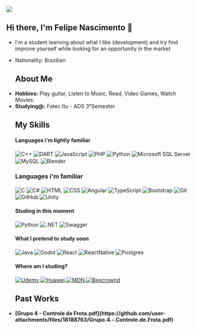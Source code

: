 <img src="https://steamuserimages-a.akamaihd.net/ugc/2356013941947668071/9912CABA15C3DFF2354CF81F86C207E30FF2F283/?imw=268&imh=268&ima=fit&impolicy=Letterbox&imcolor=%23000000&letterbox=true">




## Hi there, I'm Felipe Nascimento 👋


- I'm a student learning about what I like (development) and try find improve yourself while looking for an opportunity in the market
- Nationality: Brazilian 



  ## About Me
    <li>
      <b>Hobbies:</b> Play guitar, Listen to Music, Read, Video Games, Watch Movies.
    </li>
    <li>
      <b>Studying@:</b>  Fatec Itu - ADS 3°Semester
    </li>
    

  ## My Skills

  #### Languages i'm lightly familiar 
      
     <div style="display: inline_block">
        <img align="center" alt="C++" src="https://img.shields.io/badge/c++-%2300599C.svg?style=for-the-badge&logo=c%2B%2B&logoColor=white" />
        <img align="center" alt="DART" src="https://img.shields.io/badge/dart-%230175C2.svg?style=for-the-badge&logo=dart&logoColor=white" />
        <img align="center" alt="JavaScript" src="https://img.shields.io/badge/javascript-%23323330.svg?style=for-the-badge&logo=javascript&logoColor=%23F7DF1E" />
        <img align="center" alt="PHP" src="https://img.shields.io/badge/php-%23777BB4.svg?style=for-the-badge&logo=php&logoColor=white" />
        <img align="center" alt="Python" src="https://img.shields.io/badge/python-3670A0?style=for-the-badge&logo=python&logoColor=ffdd54" />
        <img align="center" alt="Microsoft SQL Server" src="https://img.shields.io/badge/Microsoft%20SQL%20Server-CC2927?style=for-the-badge&logo=microsoft%20sql%20server&logoColor=white" />
        <img align="center" alt="MySQL" src="https://img.shields.io/badge/mysql-4479A1.svg?style=for-the-badge&logo=mysql&logoColor=white" />
        <img align="center" alt="Blender" src="https://img.shields.io/badge/blender-%23F5792A.svg?style=for-the-badge&logo=blender&logoColor=white" />
              </div>

  ### Languages i'm familiar

    <div style="display: inline_block">
      <img align="center"  alt="C" src="https://img.shields.io/badge/C-000000?style=for-the-badge&logo=C&logoColor=white" />
      <img align="center"  alt="C#" src="https://img.shields.io/badge/c%23-%23239120.svg?style=for-the-badge&logo=csharp&logoColor=white" />
      <img align="center"  alt="HTML" src="https://img.shields.io/badge/html5-%23E34F26.svg?style=for-the-badge&logo=html5&logoColor=white" />
      <img align="center"  alt="CSS" src="https://img.shields.io/badge/css3-%231572B6.svg?style=for-the-badge&logo=css3&logoColor=white" />
      <img align="center"  alt="Angular" src="https://img.shields.io/badge/angular-%23DD0031.svg?style=for-the-badge&logo=angular&logoColor=white" />
      <img align="center"  alt="TypeScript" src="https://img.shields.io/badge/typescript-%23007ACC.svg?style=for-the-badge&logo=typescript&logoColor=white" />
      <img align="center"  alt="Bootstrap" src="https://img.shields.io/badge/bootstrap-%238511FA.svg?style=for-the-badge&logo=bootstrap&logoColor=white" />
      <img align="center"  alt="Git" src="https://img.shields.io/badge/git-%23F05033.svg?style=for-the-badge&logo=git&logoColor=white" />
      <img align="center"  alt="GitHub" src="https://img.shields.io/badge/github-%23121011.svg?style=for-the-badge&logo=github&logoColor=white" />
      <img align="center"  alt="Unity" src="https://img.shields.io/badge/unity-%23000000.svg?style=for-the-badge&logo=unity&logoColor=white" />
    </div>

  #### Studing in this moment

   <div style="display: inline_block">
     <img align="center" alt="Python" src="https://img.shields.io/badge/python-3670A0?style=for-the-badge&logo=python&logoColor=ffdd54" />
     <img align="center"  alt=".NET" src="https://img.shields.io/badge/.NET-5C2D91?style=for-the-badge&logo=.net&logoColor=white" />
     <img align="center" alt="Swagger" src="https://img.shields.io/badge/-Swagger-%23Clojure?style=for-the-badge&logo=swagger&logoColor=white" />
    </div>    
    
  #### What I pretend to study soon
  
   <div style="display: inline_block">
      <img align="center" alt="Java" src="https://img.shields.io/badge/java-%23ED8B00.svg?style=for-the-badge&logo=openjdk&logoColor=white" />
      <img align="center" alt="Godot" src="https://img.shields.io/badge/GODOT-%23FFFFFF.svg?style=for-the-badge&logo=godot-engine" />
     <img align="center" alt="React" src="https://img.shields.io/badge/react-%2320232a.svg?style=for-the-badge&logo=react&logoColor=%2361DAFB" />
      <img align="center" alt="ReactNative" src="https://img.shields.io/badge/react_native-%2320232a.svg?style=for-the-badge&logo=react&logoColor=%2361DAFB" />
     <img align="center" alt="Postgres" src="https://img.shields.io/badge/postgres-%23316192.svg?style=for-the-badge&logo=postgresql&logoColor=white" />
   </div>



  #### Where am I studing?
   <div>
    <a href="https://www.udemy.com">
    <img align="center" alt="Udemy" src="https://img.shields.io/badge/Udemy-A435F0?style=for-the-badge&logo=Udemy&logoColor=white" />
    </a>
     <a href="https://fatecjd.edu.br/huawei/moodle/?redirect=0">
    <img align="center" alt="Huawei" src="https://img.shields.io/badge/Huawei-000000?style=for-the-badge" />
    </a>
     <a href="https://www.bootcampdevjr.com/">
    <img align="center" alt="MDN" src="https://img.shields.io/badge/MDN_Web_Docs-black?style=for-the-badge&logo=mdnwebdocs&logoColor=white" />
    </a>
     <a href="https://judge.beecrowd.com/pt/profile/1014210">
    <img align="center" alt="Beecrownd" src="https://img.shields.io/badge/Beecrownd-000000?style=for-the-badge" />
    </a>
   </div>


    <div>
    
   
    </div>

    ## Past Works
    <li>
      <b>[Grupo 4 - Controle de Frota.pdf](https://github.com/user-attachments/files/18188763/Grupo.4.-.Controle.de.Frota.pdf)</b>
    </li>

<br>

